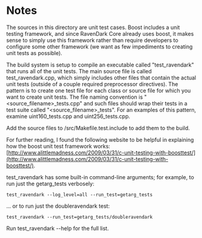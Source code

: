 # Notes
The sources in this directory are unit test cases.  Boost includes a
unit testing framework, and since RavenDark Core already uses boost, it makes
sense to simply use this framework rather than require developers to
configure some other framework (we want as few impediments to creating
unit tests as possible).

The build system is setup to compile an executable called "test_ravendark"
that runs all of the unit tests.  The main source file is called
test_ravendark.cpp, which simply includes other files that contain the
actual unit tests (outside of a couple required preprocessor
directives).  The pattern is to create one test file for each class or
source file for which you want to create unit tests.  The file naming
convention is "<source_filename>_tests.cpp" and such files should wrap
their tests in a test suite called "<source_filename>_tests".  For an
examples of this pattern, examine uint160_tests.cpp and
uint256_tests.cpp.

Add the source files to /src/Makefile.test.include to add them to the build.

For further reading, I found the following website to be helpful in
explaining how the boost unit test framework works:
[http://www.alittlemadness.com/2009/03/31/c-unit-testing-with-boosttest/](http://www.alittlemadness.com/2009/03/31/c-unit-testing-with-boosttest/).

test_ravendark has some built-in command-line arguments; for
example, to run just the getarg_tests verbosely:

    test_ravendark --log_level=all --run_test=getarg_tests

... or to run just the doubleravendark test:

    test_ravendark --run_test=getarg_tests/doubleravendark

Run  test_ravendark --help   for the full list.

